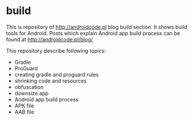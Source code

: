# build
This is repository of http://androidcode.pl blog build section. It shows build tools for Android. Posts which explain Android app build process can be found at http://androidcode.pl/blog/

This repository describe following topics:
- Gradle
- ProGuard
- creating gradle and proguard rules
- shrinking code and resources
- obfuscation
- downsize app
- Android app build process
- APK file
- AAB file
